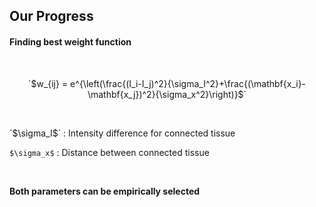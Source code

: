 ##  Our Progress
#### Finding best weight function
&nbsp; 
&nbsp; 
<p style="text-align: center">`$w_{ij} = e^{\left(\frac{(I_i-I_j)^2}{\sigma_I^2}+\frac{(\mathbf{x_i}-\mathbf{x_j})^2}{\sigma_x^2}\right)}$`</p>
&nbsp; 
&nbsp; 

<p>`$\sigma_I$` : Intensity difference for connected tissue

`$\sigma_x$` : Distance between connected tissue</p>
&nbsp; 
&nbsp; 

**Both parameters can be empirically selected**
